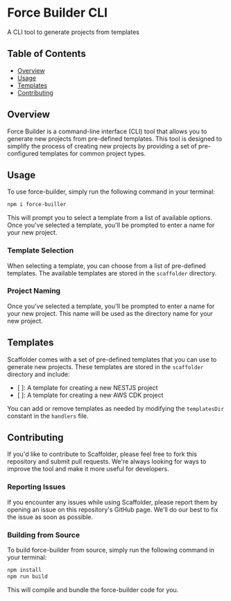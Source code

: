 # Force Builder CLI
A CLI tool to generate projects from templates

## Table of Contents

* [Overview](#overview)
* [Usage](#usage)
* [Templates](#templates)
* [Contributing](#contributing)

## Overview

Force Builder is a command-line interface (CLI) tool that allows you to generate new projects from pre-defined templates. This tool is designed to simplify the process of creating new projects by providing a set of pre-configured templates for common project types.

## Usage

To use force-builder, simply run the following command in your terminal:


```bash
npm i force-builler
```

This will prompt you to select a template from a list of available options. Once you've selected a template, you'll be prompted to enter a name for your new project.

### Template Selection

When selecting a template, you can choose from a list of pre-defined templates. The available templates are stored in the `scaffolder` directory.

### Project Naming

Once you've selected a template, you'll be prompted to enter a name for your new project. This name will be used as the directory name for your new project.

## Templates

Scaffolder comes with a set of pre-defined templates that you can use to generate new projects. These templates are stored in the `scaffolder` directory and include:

* [ ]: A template for creating a new NESTJS project
* [ ]: A template for creating a new AWS CDK project

You can add or remove templates as needed by modifying the `templatesDir` constant in the `handlers` file.

## Contributing

If you'd like to contribute to Scaffolder, please feel free to fork this repository and submit pull requests. We're always looking for ways to improve the tool and make it more useful for developers.

### Reporting Issues

If you encounter any issues while using Scaffolder, please report them by opening an issue on this repository's GitHub page. We'll do our best to fix the issue as soon as possible.

### Building from Source

To build force-builder from source, simply run the following command in your terminal:

```bash
npm install 
npm run build
```

This will compile and bundle the force-builder code for you.

